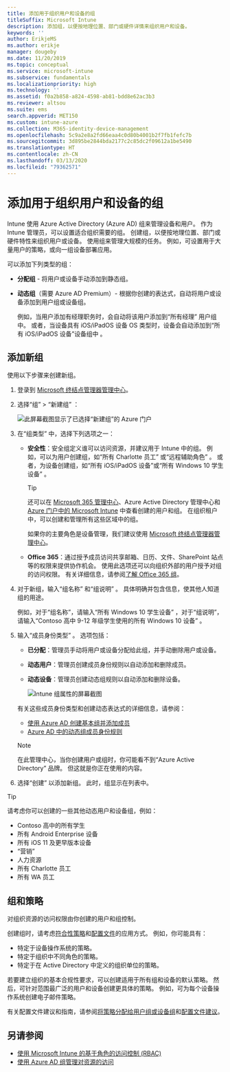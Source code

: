 ```yaml
---
title: 添加用于组织用户和设备的组
titleSuffix: Microsoft Intune
description: 添加组，以便按地理位置、部门或硬件详情来组织用户和设备。
keywords: ''
author: ErikjeMS
ms.author: erikje
manager: dougeby
ms.date: 11/20/2019
ms.topic: conceptual
ms.service: microsoft-intune
ms.subservice: fundamentals
ms.localizationpriority: high
ms.technology: ''
ms.assetid: f0a2b858-a824-4598-ab81-bdd8e62ac3b3
ms.reviewer: altsou
ms.suite: ems
search.appverid: MET150
ms.custom: intune-azure
ms.collection: M365-identity-device-management
ms.openlocfilehash: 5c9a2e8a2fd66eaa4c0d80b4001b2f7fb1fefc7b
ms.sourcegitcommit: 3d895be2844bda2177c2c85dc2f09612a1be5490
ms.translationtype: HT
ms.contentlocale: zh-CN
ms.lasthandoff: 03/13/2020
ms.locfileid: "79362571"
---
```

# <a name="add-groups-to-organize-users-and-devices"></a>添加用于组织用户和设备的组

Intune 使用 Azure Active Directory (Azure AD) 组来管理设备和用户。 作为 Intune 管理员，可以设置适合组织需要的组。 创建组，以便按地理位置、部门或硬件特性来组织用户或设备。 使用组来管理大规模的任务。 例如，可设置用于大量用户的策略，或向一组设备部署应用。

可以添加下列类型的组：

- **分配组** - 将用户或设备手动添加到静态组。 
- **动态组**（需要 Azure AD Premium）- 根据你创建的表达式，自动将用户或设备添加到用户组或设备组。

  例如，当用户添加有经理职务时，会自动将该用户添加到“所有经理”  用户组中。 或者，当设备具有 iOS/iPadOS 设备 OS 类型时，设备会自动添加到“所有 iOS/iPadOS 设备”设备组中  。

## <a name="add-a-new-group"></a>添加新组

使用以下步骤来创建新组。

1. 登录到 [Microsoft 终结点管理器管理中心](https://go.microsoft.com/fwlink/?linkid=2109431)。
2. 选择“组”   > “新建组”  ：

   ![此屏幕截图显示了已选择“新建组”的 Azure 门户](./media/groups-add/groups-add-new.png)

3. 在“组类型”  中，选择下列选项之一：

    - **安全性**：安全组定义谁可以访问资源，并建议用于 Intune 中的组。 例如，可以为用户创建组，如“所有 Charlotte 员工”  或“远程辅助角色”  。 或者，为设备创建组，如“所有 iOS/iPadOS 设备”或“所有 Windows 10 学生设备”   。

        > [!TIP]
        > 还可以在 [Microsoft 365 管理中心](https://admin.microsoft.com)、Azure Active Directory 管理中心和 [Azure 门户中的 Microsoft Intune](https://go.microsoft.com/fwlink/?linkid=2090973) 中查看创建的用户和组。 在组织租户中，可以创建和管理所有这些区域中的组。
        >
        > 如果你的主要角色是设备管理，我们建议使用 [Microsoft 终结点管理器管理中心](https://go.microsoft.com/fwlink/?linkid=2109431)。

    - **Office 365**：通过授予成员访问共享邮箱、日历、文件、SharePoint 站点等的权限来提供协作机会。 使用此选项还可以向组织外部的用户授予对组的访问权限。 有关详细信息，请参阅[了解 Office 365 组](https://support.office.com/article/learn-about-office-365-groups-b565caa1-5c40-40ef-9915-60fdb2d97fa2)。

4. 对于新组，输入“组名称”  和“组说明”  。 具体明确并包含信息，使其他人知道组的用途。

    例如，对于“组名称”，请输入“所有 Windows 10 学生设备”  ，对于“组说明”，请输入“Contoso 高中 9-12 年级学生使用的所有 Windows 10 设备”  。

5. 输入“成员身份类型”  。 选项包括：

    - **已分配**：管理员手动将用户或设备分配给此组，并手动删除用户或设备。
    - **动态用户**：管理员创建成员身份规则以自动添加和删除成员。
    - **动态设备**：管理员创建动态组规则以自动添加和删除设备。

        ![Intune 组属性的屏幕截图](./media/groups-add/groups-add-properties.png)

    有关这些成员身份类型和创建动态表达式的详细信息，请参阅：

    - [使用 Azure AD 创建基本组并添加成员](https://docs.microsoft.com/azure/active-directory/fundamentals/active-directory-groups-create-azure-portal)
    - [Azure AD 中的动态组成员身份规则](https://docs.microsoft.com/azure/active-directory/users-groups-roles/groups-dynamic-membership)

    > [!NOTE]
    > 在此管理中心，当你创建用户或组时，你可能看不到“Azure Active Directory”  品牌。 但这就是你正在使用的内容。

6. 选择“创建”  以添加新组。 此时，组显示在列表中。

> [!TIP]
> 请考虑你可以创建的一些其他动态用户和设备组，例如：
>
> - Contoso 高中的所有学生
> - 所有 Android Enterprise 设备
> - 所有 iOS 11 及更早版本设备
> - “营销”
> - 人力资源
> - 所有 Charlotte 员工
> - 所有 WA 员工

## <a name="groups-and-policies"></a>组和策略

对组织资源的访问权限由你创建的用户和组控制。

创建组时，请考虑[符合性策略](../protect/device-compliance-get-started.md)和[配置文件](../configuration/device-profiles.md)的应用方式。 例如，你可能具有：

- 特定于设备操作系统的策略。
- 特定于组织中不同角色的策略。
- 特定于在 Active Directory 中定义的组织单位的策略。

若要建立组织的基本合规性要求，可以创建适用于所有组和设备的默认策略。 然后，可针对范围最广泛的用户和设备创建更具体的策略。 例如，可为每个设备操作系统创建电子邮件策略。

有关配置文件建议和指南，请参阅[将策略分配给用户组或设备组](../configuration/device-profile-assign.md#user-groups-vs-device-groups)和[配置文件建议](../configuration/device-profile-create.md#recommendations)。

## <a name="see-also"></a>另请参阅

- [使用 Microsoft Intune 的基于角色的访问控制 (RBAC)](role-based-access-control.md)
- [使用 Azure AD 组管理对资源的访问](https://docs.microsoft.com/azure/active-directory/active-directory-manage-groups)
